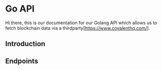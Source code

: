 # Go API

Hi there, this is our documentation for our Golang API which allows us to fetch blockchain data via a thirdparty[https://www.covalenthq.com/].

## Introduction

## Endpoints

